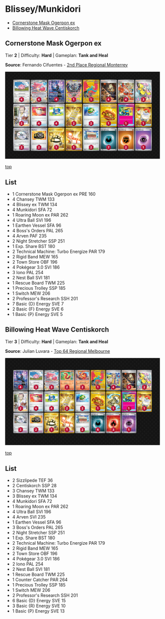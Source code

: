 # Blissey/Munkidori

* [Cornerstone Mask Ogerpon ex](#cornerstone-mask-ogerpon-ex)
* [Billowing Heat Wave Centiskorch](#billowing-heat-wave-centiskorch)

## Cornerstone Mask Ogerpon ex

Tier **2** | Difficulty: **Hard** | Gameplan: **Tank and Heal**

**Source**: Fernando Cifuentes - [2nd Place Regional Monterrey](https://limitlesstcg.com/decks/list/17098)

![decklist](../../!Images/Standard/16SVI-JTG/Blissey-Munkidori.png)

[top](#blisseymunkidori)

## List
* 1 Cornerstone Mask Ogerpon ex PRE 160
* 4 Chansey TWM 133
* 4 Blissey ex TWM 134
* 4 Munkidori SFA 72
* 1 Roaring Moon ex PAR 262
* 4 Ultra Ball SVI 196
* 1 Earthen Vessel SFA 96
* 4 Boss's Orders PAL 265
* 4 Arven PAF 235
* 2 Night Stretcher SSP 251
* 1 Exp. Share BST 180
* 2 Technical Machine: Turbo Energize PAR 179
* 2 Rigid Band MEW 165
* 2 Town Store OBF 196
* 4 Pokégear 3.0 SVI 186
* 3 Iono PAL 254
* 2 Nest Ball SVI 181
* 1 Rescue Board TWM 225
* 1 Precious Trolley SSP 185
* 1 Switch MEW 206
* 2 Professor's Research SSH 201
* 7 Basic {D} Energy SVE 7
* 2 Basic {F} Energy SVE 6
* 1 Basic {P} Energy SVE 5

## Billowing Heat Wave Centiskorch

Tier **3** | Difficulty: **Hard** | Gameplan: **Tank and Heal**

**Source**: Julian Luvara - [Top 64 Regional Melbourne](https://limitlesstcg.com/decks/list/17715)

![decklist](../../!Images/Standard/16SVI-JTG/Blissey-Munkidori-Centiskorch.png)

[top](#blisseymunkidori)

## List
* 2 Sizzlipede TEF 36
* 2 Centiskorch SSP 28
* 3 Chansey TWM 133
* 3 Blissey ex TWM 134
* 4 Munkidori SFA 72
* 1 Roaring Moon ex PAR 262
* 4 Ultra Ball SVI 196
* 4 Arven SVI 235
* 1 Earthen Vessel SFA 96
* 3 Boss's Orders PAL 265
* 2 Night Stretcher SSP 251
* 1 Exp. Share BST 180
* 2 Technical Machine: Turbo Energize PAR 179
* 2 Rigid Band MEW 165
* 2 Town Store OBF 196
* 4 Pokégear 3.0 SVI 186
* 2 Iono PAL 254
* 2 Nest Ball SVI 181
* 1 Rescue Board TWM 225
* 1 Counter Catcher PAR 264
* 1 Precious Trolley SSP 185
* 1 Switch MEW 206
* 2 Professor's Research SSH 201
* 6 Basic {D} Energy SVE 15
* 3 Basic {R} Energy SVE 10
* 1 Basic {P} Energy SVE 13

